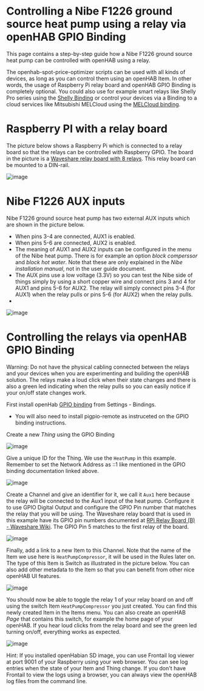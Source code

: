 # Controlling a Nibe F1226 ground source heat pump using a relay via openHAB GPIO Binding
This page contains a step-by-step guide how a Nibe F1226 ground source heat pump can be controlled with openHAB using a relay. 

The openhab-spot-price-optimizer scripts can be used with all kinds of devices, as long as you can control them using an openHAB Item. In other words, the usage of Raspberry Pi relay board and openHAB GPIO Binding is completely optional. You could also use for example smart relays like Shelly Pro series using the [Shelly Binding](https://www.openhab.org/addons/bindings/shelly/) or control your devices via a Binding to a cloud services like Mitsubishi MELCloud using the [MELCloud binding](https://www.openhab.org/addons/bindings/melcloud/).

# Raspberry PI with a relay board
The picture below shows a Raspberry Pi which is connected to a relay board so that the relays can be controlled with Raspberry GPIO. The board in the picture is a [Waveshare relay board with 8 relays](https://www.waveshare.com/wiki/RPi_Relay_Board_(B)). This relay board can be mounted to a DIN-rail.

![image](https://github.com/masipila/openhab-spot-price-optimizer/assets/20110757/d039d219-a7a2-4dee-b751-9fdf326e21f0)

# Nibe F1226 AUX inputs 
Nibe F1226 ground source heat pump has two external AUX inputs which are shown in the picture below.
- When pins 3-4 are connected, AUX1 is enabled.
- When pins 5-6 are connected, AUX2 is enabled.
- The meaning of AUX1 and AUX2 inputs can be configured in the menu of the Nibe heat pump. There is for example an option _block comperssor_ and _block hot water_. Note that these are only explained in the _Nibe installation manual_, not in the user guide document.
- The AUX pins use a low voltage (3.3V) so you can test the Nibe side of things simply by using a short copper wire and connect pins 3 and 4 for AUX1 and pins 5-6 for AUX2. The relay will simply connect pins 3-4 (for AUX1) when the relay pulls or pins 5-6 (for AUX2) when the relay pulls.
- 
![image](https://github.com/masipila/openhab-spot-price-optimizer/assets/20110757/8aef683f-4d5e-4aed-921b-1c6b05cf70ca)

# Controlling the relays via openHAB GPIO Binding
Warning: Do not have the physical cabling connected between the relays and your devices when you are experimenting and building the openHAB solution. The relays make a loud click when their state changes and there is also a green led indicating when the relay pulls so you can easily notice if your on/off state changes work.

First install openHab [GPIO binding](https://www.openhab.org/addons/bindings/gpio/) from Settings - Bindings. 
- You will also need to install pigpio-remote as instruceted on the GPIO binding instructions.

Create a new _Thing_ using the GPIO Binding

![image](https://github.com/masipila/openhab-spot-price-optimizer/assets/20110757/92eb28fc-9004-453e-9316-05c04cefda4a)

Give a unique ID for the Thing. We use the `HeatPump` in this example. Remember to set the Network Address as ::1 like mentioned in the GPIO binding documentation linked above.

![image](https://github.com/masipila/openhab-spot-price-optimizer/assets/20110757/1bd37222-4cd7-468e-892e-f88b644e1153)

Create a Channel and give an identifier for it, we call it `Aux1` here because the relay will be connected to the Aux1 input of the heat pump. Configure it to use GPIO Digital Output and configure the GPIO Pin number that matches the relay that you will be using. The Waveshare relay board that is used in this example have its GPIO pin numbers documented at [RPi Relay Board (B) - Waveshare Wiki](https://www.waveshare.com/wiki/RPi_Relay_Board_(B)). The GPIO Pin 5 matches to the first relay of the board.

![image](https://github.com/masipila/openhab-spot-price-optimizer/assets/20110757/146aef0c-d800-437a-9da1-7632a808aa79)

Finally, add a link to a new Item to this Channel. Note that the name of the Item we use here is `HeatPumpCompressor`, it will be used in the Rules later on. The type of this Item is Switch as illustrated in the picture below. You can also add other metadata to the Item so that you can benefit from other nice openHAB UI features.

![image](https://github.com/masipila/openhab-spot-price-optimizer/assets/20110757/657ac4a9-d4c2-4eee-948c-83345fddfb34)

You should now be able to toggle the relay 1 of your relay board on and off using the switch Item `HeatPumpCompressor` you just created. You can find this newly created Item in the Items menu. You can also create an openHAB _Page_ that contains this switch, for example the home page of your openHAB. If you hear loud clicks from the relay board and see the green led turning on/off, everything works as expected.

![image](https://github.com/masipila/openhab-spot-price-optimizer/assets/20110757/7c68da09-fa11-4e82-b29c-ad07568cef66)

Hint: If you installed openHabian SD image, you can use Frontail log viewer at port 9001 of your Raspberry using your web browser. You can see log entries when the state of your Item and Thing change. If you don't have Frontail to view the logs using a browser, you can always view the openHAB log files from the command line.
